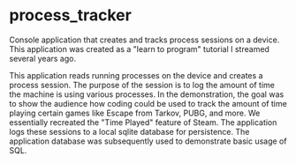 # process_tracker
Console application that creates and tracks process sessions on a device. This application was created as a "learn to program" tutorial I streamed several years ago. 

This application reads running processes on the device and creates a process session. The purpose of the session is to log the amount of time the machine is using various processes. In the demonstration, the goal was to show the audience how coding could be used to track the amount of time playing certain games like Escape from Tarkov, PUBG, and more. We essentially recreated the "Time Played" feature of Steam.  The application logs these sessions to a local sqlite database for persistence. The application database was subsequently used to demonstrate basic usage of SQL. 
